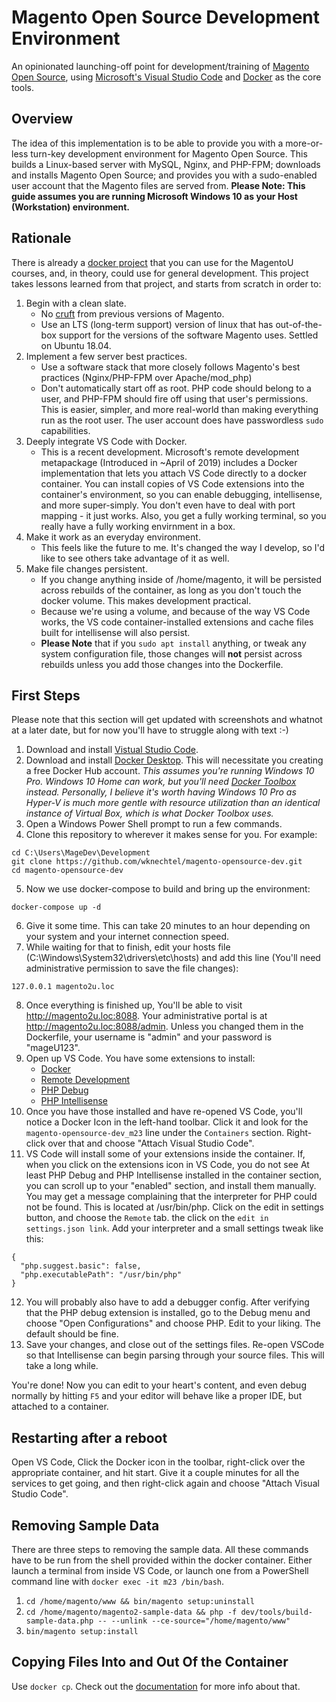 # Magento Open Source Development Environment
An opinionated launching-off point for development/training of [Magento Open Source](https://magento.com/products/magento-open-source), using [Microsoft's Visual Studio Code](https://code.visualstudio.com/) and [Docker](https://www.docker.com/) as the core tools.

## Overview
The idea of this implementation is to be able to provide you with a more-or-less turn-key development environment for Magento Open Source. This builds a Linux-based server with MySQL, Nginx, and PHP-FPM; downloads and installs Magento Open Source; and provides you with a sudo-enabled user account that the Magento files are served from. **Please Note: This guide assumes you are running Microsoft Windows 10 as your Host (Workstation) environment.**

## Rationale
There is already a [docker project](https://github.com/mike61988/magento2-dk) that you can use for the MagentoU courses, and, in theory, could use for general development. This project takes lessons learned from that project, and starts from scratch in order to:

1. Begin with a clean slate.
    * No [cruft](https://en.wikipedia.org/wiki/Cruft) from previous versions of Magento.
    * Use an LTS (long-term support) version of linux that has out-of-the-box support for the versions of the software Magento uses.  Settled on Ubuntu 18.04.
2. Implement a few server best practices.
    * Use a software stack that more closely follows Magento's best practices (Nginx/PHP-FPM over Apache/mod_php)
    * Don't automatically start off as root. PHP code should belong to a user, and PHP-FPM should fire off using that user's permissions.  This is easier, simpler, and more real-world than making everything run as the root user. The user account does have passwordless `sudo` capabilities.
3. Deeply integrate VS Code with Docker.
    * This is a recent development. Microsoft's remote development metapackage (Introduced in ~April of 2019) includes a Docker implementation that lets you attach VS Code directly to a docker container. You can install copies of VS Code extensions into the container's environment, so you can enable debugging, intellisense, and more super-simply. You don't even have to deal with port mapping - it just works. Also, you get a fully working terminal, so you really have a fully working envirnment in a box.
4. Make it work as an everyday environment.
    * This feels like the future to me.  It's changed the way I develop, so I'd like to see others take advantage of it as well.
5. Make file changes persistent.
    * If you change anything inside of /home/magento, it will be persisted across rebuilds of the container, as long as you don't touch the docker volume. This makes development practical.
    * Because we're using a volume, and because of the way VS Code works, the VS code container-installed extensions and cache files built for intellisense will also persist.
    * **Please Note** that if you `sudo apt install` anything, or tweak any system configuration file, those changes will **not** persist across rebuilds unless you add those changes into the Dockerfile.

## First Steps
Please note that this section will get updated with screenshots and whatnot at a later date, but for now you'll have to struggle along with text :-)

1. Download and install [Vistual Studio Code](https://code.visualstudio.com/).
2. Download and install [Docker Desktop](https://www.docker.com/products/docker-desktop). This will necessitate you creating a free Docker Hub account. *This assumes you're running Windows 10 Pro. Windows 10 Home can work, but you'll need [Docker Toolbox](https://docs.docker.com/toolbox/toolbox_install_windows/) instead. Personally, I believe it's worth having Windows 10 Pro as Hyper-V is much more gentle with resource utilization than an identical instance of Virtual Box, which is what Docker Toolbox uses.*
3. Open a Windows Power Shell prompt to run a few commands.
4. Clone this repository to wherever it makes sense for you. For example:
  ```
  cd C:\Users\MageDev\Development
  git clone https://github.com/wknechtel/magento-opensource-dev.git
  cd magento-opensource-dev
  ```
5. Now we use docker-compose to build and bring up the environment:
  ```
  docker-compose up -d
  ```
6. Give it some time. This can take 20 minutes to an hour depending on your system and your internet connection speed.
7. While waiting for that to finish, edit your hosts file (C:\Windows\System32\drivers\etc\hosts) and add this line (You'll need administrative permission to save the file changes):
  ```
  127.0.0.1 magento2u.loc
  ```
8. Once everything is finished up, You'll be able to visit http://magento2u.loc:8088.  Your administrative portal is at http://magento2u.loc:8088/admin.  Unless you changed them in the Dockerfile, your username is "admin" and your password is "mageU123".
9. Open up VS Code. You have some extensions to install:
    * [Docker](https://marketplace.visualstudio.com/items?itemName=ms-azuretools.vscode-docker)
    * [Remote Development](https://marketplace.visualstudio.com/items?itemName=ms-vscode-remote.vscode-remote-extensionpack)
    * [PHP Debug](https://marketplace.visualstudio.com/items?itemName=felixfbecker.php-debug)
    * [PHP Intellisense](https://marketplace.visualstudio.com/items?itemName=felixfbecker.php-intellisense)
10. Once you have those installed and have re-opened VS Code, you'll notice a Docker Icon in the left-hand toolbar. Click it and look for the `magento-opensource-dev_m23` line under the `Containers` section.  Right-click over that and choose "Attach Visual Studio Code".
11. VS Code will install some of your extensions inside the container. If, when you click on the extensions icon in VS Code, you do not see At least PHP Debug and PHP Intellisense installed in the container section, you can scroll up to your "enabled" section, and install them manually. You may get a message complaining that the interpreter for PHP could not be found.  This is located at /usr/bin/php. Click on the edit in settings button, and choose the `Remote` tab.  the click on the `edit in settings.json link`. Add your interpreter and a small settings tweak like this:
  ```
  {
    "php.suggest.basic": false,
    "php.executablePath": "/usr/bin/php"
  }
  ```
12. You will probably also have to add a debugger config.  After verifying that the PHP debug extension is installed, go to the Debug menu and choose "Open Configurations" and choose PHP. Edit to your liking.  The default should be fine.
13. Save your changes, and close out of the settings files. Re-open VSCode so that Intellisense can begin parsing through your source files.  This will take a long while.

You're done!  Now you can edit to your heart's content, and even debug normally by hitting `F5` and your editor will behave like a proper IDE, but attached to a container.

## Restarting after a reboot
Open VS Code, Click the Docker icon in the toolbar, right-click over the appropriate container, and hit start.  Give it a couple minutes for all the services to get going, and then right-click again and choose "Attach Visual Studio Code".

## Removing Sample Data
There are three steps to removing the sample data. All these commands have to be run from the shell provided within the docker container.  Either launch a terminal from inside VS Code, or launch one from a PowerShell command line with `docker exec -it m23 /bin/bash`.

1. `cd /home/magento/www && bin/magento setup:uninstall`
2. `cd /home/magento/magento2-sample-data && php -f dev/tools/build-sample-data.php -- --unlink --ce-source="/home/magento/www"`
3. `bin/magento setup:install`

## Copying Files Into and Out Of the Container
Use `docker cp`. Check out the [documentation](https://docs.docker.com/engine/reference/commandline/cp/) for more info about that.
